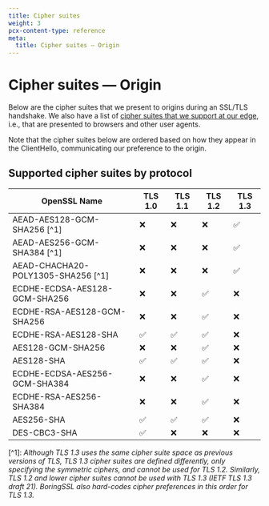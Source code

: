 ```yaml
---
title: Cipher suites
weight: 3
pcx-content-type: reference
meta:
  title: Cipher suites — Origin
---
```


# Cipher suites — Origin

Below are the cipher suites that we present to origins during an SSL/TLS handshake. We also have a list of [cipher suites that we support at our edge](/ssl/ssl-tls/cipher-suites/), i.e., that are presented to browsers and other user agents.

Note that the cipher suites below are ordered based on how they appear in the ClientHello, communicating our preference to the origin.

## Supported cipher suites by protocol

| OpenSSL Name                        | TLS 1.0 | TLS 1.1 | TLS 1.2 | TLS 1.3 |
| ----------------------------------- | ------- | ------- | ------- | ------- |
| AEAD-AES128-GCM-SHA256 \[^1]        | ❌      | ❌      | ❌      | ✅      |
| AEAD-AES256-GCM-SHA384 \[^1]        | ❌      | ❌      | ❌      | ✅      |
| AEAD-CHACHA20-POLY1305-SHA256 \[^1] | ❌      | ❌      | ❌      | ✅      |
| ECDHE-ECDSA-AES128-GCM-SHA256       | ❌      | ❌      | ✅      | ❌      |
| ECDHE-RSA-AES128-GCM-SHA256         | ❌      | ❌      | ✅      | ❌      |
| ECDHE-RSA-AES128-SHA                | ✅      | ✅      | ✅      | ❌      |
| AES128-GCM-SHA256                   | ❌      | ❌      | ✅      | ❌      |
| AES128-SHA                          | ✅      | ✅      | ✅      | ❌      |
| ECDHE-ECDSA-AES256-GCM-SHA384       | ❌      | ❌      | ✅      | ❌      |
| ECDHE-RSA-AES256-SHA384             | ❌      | ❌      | ✅      | ❌      |
| AES256-SHA                          | ✅      | ✅      | ✅      | ❌      |
| DES-CBC3-SHA                        | ✅      | ❌      | ❌      | ❌      |

\[^1]: _Although TLS 1.3 uses the same cipher suite space as previous versions of TLS, TLS 1.3 cipher suites are defined differently, only specifying the symmetric ciphers, and cannot be used for TLS 1.2. Similarly, TLS 1.2 and lower cipher suites cannot be used with TLS 1.3 (IETF TLS 1.3 draft 21). BoringSSL also hard-codes cipher preferences in this order for TLS 1.3._
